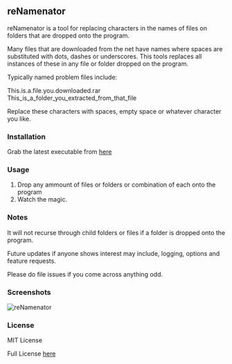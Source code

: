## reNamenator

reNamenator is a tool for replacing characters in the names of files on folders that are dropped onto the program. 

Many files that are downloaded from the net have names where spaces are substituted with dots, dashes or underscores. This tools replaces all instances of these in any file or folder dropped on the program. 

Typically named problem files include:

This.is.a.file.you.downloaded.rar
This_is_a_folder_you_extracted_from_that_file

Replace these characters with spaces, empty space or whatever character you like.

### Installation

Grab the latest executable from [here](https://github.com/thefoofighter/reNamenator/releases)

### Usage

1. Drop any ammount of files or folders or combination of each onto the program
2. Watch the magic.

### Notes

It will not recurse through child folders or files if a folder is dropped onto the program.

Future updates if anyone shows interest may include, logging, options and feature requests.

Please do file issues if you come across anything odd.

### Screenshots

![reNamenator](https://s5.postimg.org/decqo6cp3/renamenator.png)

### License

MIT License

Full License [here](https://github.com/thefoofighter/reNamenator/blob/master/LICENSE)